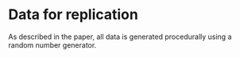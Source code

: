 # Data for replication

As described in the paper, all data is generated procedurally using a random number generator.
